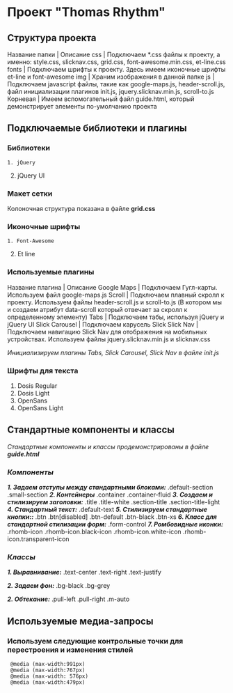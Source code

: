 # Проект "Thomas Rhythm"

## Структура проекта
Название папки | Описание
css | Подключаем *.css файлы к проекту, а именно: style.css, slicknav.css, grid.css, font-awesome.min.css, et-line.css
fonts | Подключаем шрифты к проекту. Здесь имеем иконочные шрифты et-line и font-awesome
img | Храним изображения в данной папке
js | Подключаем javascript файлы, такие как google-maps.js, header-scroll.js, файл инициализации плагинов init.js, jquery.slicknav.min.js, scroll-to.js
Корневая | Имеем вспомогательный файл guide.html, который демонстрирует элементы по-умолчанию проекта

## Подключаемые библиотеки и плагины
### **Библиотеки**
	1. jQuery
  2. jQuery UI

### **Макет сетки**
Колоночная структура показана в файле **grid.css**

### **Иконочные шрифты**
	1. Font-Awesome
  2. Et line

### **Используемые плагины**
Название плагина | Описание
Google Maps | Подключаем Гугл-карты. Используем файл google-maps.js
Scroll | Подключаем плавный скролл к проекту. Используем файлы header-scroll.js и scroll-to.js (В котором мы и создаем атрибут data-scroll который отвечает за скролл к определенному элементу)
Tabs | Подключаем табы, используя jQuery и jQuery UI
Slick Carousel | Подключаем карусель Slick
Slick Nav | Подключаем навигацию Slick Nav для отображения на мобильных устройствах. Используем файлы jquery.slicknav.min.js и slicknav.css

_Инициализируем плагины Tabs, Slick Carousel, Slick Nav в файле init.js_

### **Шрифты для текста**
  1. Dosis Regular
  2. Dosis Light
  3. OpenSans
  4. OpenSans Light

## **Стандартные компоненты и классы**
_Стандартные компоненты и классы продемонстрированы в файле **guide.html**_
### ***Компоненты***
***1. Задаем отступы между стандартными блоками:***
	.default-section
  .small-section
***2. Контейнеры***
	.container
	.container-fluid
***3. Создаем и стилизируем заголовки:***
  .title
  .title-white
  .section-title
  .section-title-light
***4. Стандартный текст:***
	.default-text
***5. Стилизируем стандартные кнопки::***
  .btn
  .btn[disabled]
  .btn-default
  .btn-black
  .btn-xs
***6. Класс для стандартной стилизации форм:***
	.form-control
***7. Ромбовидные иконки:***
	.rhomb-icon
	.rhomb-icon.black-icon
  .rhomb-icon.white-icon
  .rhomb-icon.transparent-icon

### ***Классы***
***1. Выравнивание:***
		.text-center 
		.text-right
		.text-justify 
       
***2. Задаем фон:***
		.bg-black
		.bg-grey

***2. Обтекание:***
		.pull-left
		.pull-right
		.m-auto

## Используемые медиа-запросы
### Используем следующие контрольные точки для перестроения и изменения стилей 
     @media (max-width:991px)
     @media (max-width:767px)
     @media (max-width: 576px)
     @media (max-width:479px)
